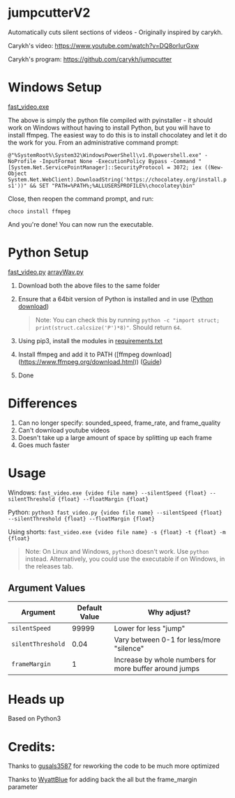 # jumpcutterV2
Automatically cuts silent sections of videos - Originally inspired by carykh.

Carykh's video: https://www.youtube.com/watch?v=DQ8orIurGxw

Carykh's program: https://github.com/carykh/jumpcutter

# Windows Setup
[fast_video.exe](https://github.com/seaty6/jumpcutterV2/releases/latest/download/fast_video.exe)

The above is simply the python file compiled with pyinstaller - it should work on Windows without having to install Python, but you will have to install ffmpeg. The easiest way to do this is to install chocolatey and let it do the work for you.
From an administrative command prompt:

```@"%SystemRoot%\System32\WindowsPowerShell\v1.0\powershell.exe" -NoProfile -InputFormat None -ExecutionPolicy Bypass -Command " [System.Net.ServicePointManager]::SecurityProtocol = 3072; iex ((New-Object System.Net.WebClient).DownloadString('https://chocolatey.org/install.ps1'))" && SET "PATH=%PATH%;%ALLUSERSPROFILE%\chocolatey\bin"```

Close, then reopen the command prompt, and run:

`choco install ffmpeg`

And you're done! You can now run the executable.

# Python Setup
[fast_video.py](https://github.com/seaty6/jumpcutterV2/releases/latest/download/fast_video.py)
[arrayWav.py](https://github.com/seaty6/jumpcutterV2/releases/latest/download/arrayWav.py)

1. Download both the above files to the same folder
2. Ensure that a 64bit version of Python is installed and in use ([Python download](https://www.python.org/downloads/))

    > Note: You can check this by running `python -c "import struct; print(struct.calcsize('P')*8)"`. Should return `64`.

3. Using pip3, install the modules in [requirements.txt](https://github.com/seaty6/jumpcutterV2/releases/latest/download/requirements.txt)
4. Install ffmpeg and add it to PATH ([ffmpeg download] (https://www.ffmpeg.org/download.html)) ([Guide](https://windowsloop.com/install-ffmpeg-windows-10/))
5. Done

# Differences
1. Can no longer specify: sounded_speed, frame_rate, and frame_quality
2. Can't download youtube videos
3. Doesn't take up a large amount of space by splitting up each frame
4. Goes much faster

# Usage
Windows:
`fast_video.exe {video file name} --silentSpeed {float} --silentThreshold {float} --floatMargin {float}`

Python:
`python3 fast_video.py {video file name} --silentSpeed {float} --silentThreshold {float} --floatMargin {float}`

Using shorts:
`fast_video.exe {video file name} -s {float} -t {float} -m {float}`

> Note: On Linux and Windows, `python3` doesn't work. Use `python` instead. Alternatively, you could use the executable if on Windows, in the releases tab.

## Argument Values
| Argument | Default Value | Why adjust? |
| -------- | ------------- | ---------- |
| `silentSpeed` | 99999 | Lower for less "jump" |
| `silentThreshold` | 0.04 | Vary between 0-1 for less/more "silence" |
| `frameMargin` | 1 | Increase by whole numbers for more buffer around jumps |

# Heads up
Based on Python3

# Credits:
Thanks to [gusals3587](https://github.com/gusals3587/jumpcutterV2) for reworking the code to be much more optimized

Thanks to [WyattBlue](https://github.com/WyattBlue/jumpcutterV2) for adding back the all but the frame_margin parameter
